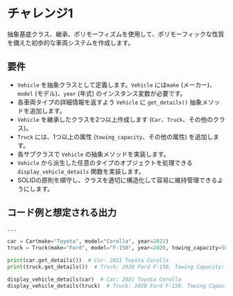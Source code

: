 # チャレンジ1
抽象基底クラス、継承、ポリモーフィズムを使用して、ポリモーフィックな性質を備えた初歩的な車両システムを作成します。

## 要件
- `Vehicle` を抽象クラスとして定義します。`Vehicle` には`make` (メーカー)、`model` (モデル)、`year` (年式) のインスタンス変数が必要です。
- 各車両タイプの詳細情報を返すよう `Vehicle` に `get_details()` 抽象メソッドを追加します。
- `Vehicle` を継承したクラスを2つ以上作成します (`Car`、`Truck`、その他のクラス)。
- `Truck` には、1つ以上の属性 (`towing_capacity`、その他の属性) を追加します。
- 各サブクラスで `Vehicle` の抽象メソッドを実装します。
- `Vehicle` から派生した任意のタイプのオブジェクトを処理できる `display_vehicle_details` 関数を実装します。
- SOLIDの原則を順守し、クラスを適切に構造化して容易に維持管理できるようにします。

## コード例と想定される出力
```python
...

car = Car(make="Toyota", model="Corolla", year=2021)
truck = Truck(make="Ford", model="F-150", year=2020, towing_capacity=5000)

print(car.get_details())  # Car: 2021 Toyota Corolla
print(truck.get_details())  # Truck: 2020 Ford F-150, Towing Capacity: 5000

display_vehicle_details(car)  # Car: 2021 Toyota Corolla
display_vehicle_details(truck)  # Truck: 2020 Ford F-150, Towing Capacity: 5000
```
